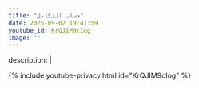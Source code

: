 ```yaml
---
title: "حساب التكامل"
date: 2025-09-02 19:41:59 
youtube_id: KrQJIM9cIog
image: ""
---
```

description: |
  
{% include youtube-privacy.html id="KrQJIM9cIog" %}
